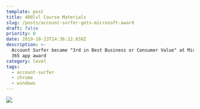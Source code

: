 ```yaml
---
template: post
title: 400lvl Course Materials
slug: /posts/account-surfer-gets-microsoft-award
draft: false
priority: 0
date: 2019-10-23T14:36:12.038Z
description: >-
  Account Surfer became "3rd in Best Business or Consumer Value" at Microsoft
  365 app award
category: level
tags:
  - account-surfer
  - chrome
  - windows
---
```


![](/media/as-award/01.png)
